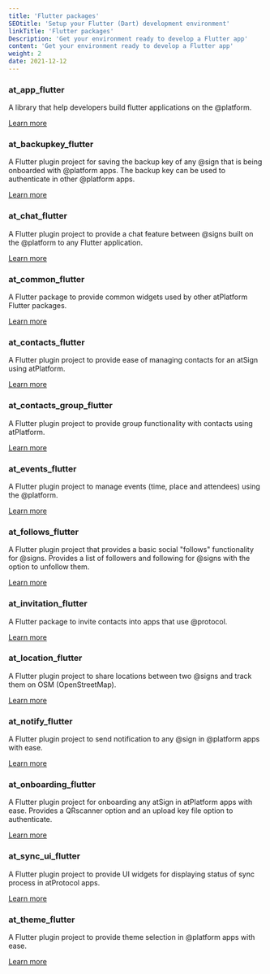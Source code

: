 ```yaml
---
title: 'Flutter packages'
SEOtitle: 'Setup your Flutter (Dart) development environment'
linkTitle: 'Flutter packages'
Description: 'Get your environment ready to develop a Flutter app'
content: 'Get your environment ready to develop a Flutter app'
weight: 2
date: 2021-12-12
---
```



### at_app_flutter

A library that help developers build flutter applications on the @platform.

[Learn more](https://pub.dev/packages/at_app_flutter)

### at_backupkey_flutter

A Flutter plugin project for saving the backup key of any @‎sign that is being onboarded with @‎platform apps. The backup key can be used to authenticate in other @‎platform apps.

[Learn more](https://pub.dev/packages/at_backupkey_flutter)

### at_chat_flutter

A Flutter plugin project to provide a chat feature between @‎signs built on the @‎platform to any Flutter application.

[Learn more](https://pub.dev/packages/at_chat_flutter)

### at_common_flutter

A Flutter package to provide common widgets used by other atPlatform Flutter packages.

[Learn more](https://pub.dev/packages/at_common_flutter)

### at_contacts_flutter

A Flutter plugin project to provide ease of managing contacts for an atSign using atPlatform.

[Learn more](https://pub.dev/packages/at_contacts_flutter)

### at_contacts_group_flutter

A Flutter plugin project to provide group functionality with contacts using atPlatform.

[Learn more](https://pub.dev/packages/at_contacts_group_flutter)

### at_events_flutter

A Flutter plugin project to manage events (time, place and attendees) using the @‎platform.

[Learn more](https://pub.dev/packages/at_events_flutter)

### at_follows_flutter

A Flutter plugin project that provides a basic social "follows" functionality for @signs. Provides a list of followers and following for @signs with the option to unfollow them.

[Learn more](https://pub.dev/packages/at_follows_flutter)

### at_invitation_flutter

A Flutter package to invite contacts into apps that use @protocol.

[Learn more](https://pub.dev/packages/at_invitation_flutter)

### at_location_flutter

A Flutter plugin project to share locations between two @‎signs and track them on OSM (OpenStreetMap).

[Learn more](https://pub.dev/packages/at_location_flutter)

### at_notify_flutter

A Flutter plugin project to send notification to any @‎sign in @‎platform apps with ease.

[Learn more](https://pub.dev/packages/at_notify_flutter)

### at_onboarding_flutter

A Flutter plugin project for onboarding any atSign in atPlatform apps with ease. Provides a QRscanner option and an upload key file option to authenticate.

[Learn more](https://pub.dev/packages/at_onboarding_flutter)

### at_sync_ui_flutter

A Flutter plugin project to provide UI widgets for displaying status of sync process in atProtocol apps.

[Learn more](https://pub.dev/packages/at_sync_ui_flutter)

### at_theme_flutter

A Flutter plugin project to provide theme selection in @‎platform apps with ease.

[Learn more](https://pub.dev/packages/at_theme_flutter)

